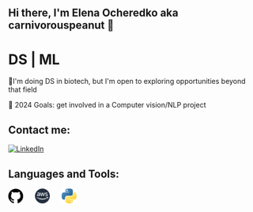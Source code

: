 ## Hi there, I'm Elena Ocheredko aka carnivorouspeanut 👋
# DS | ML
🧬I'm doing DS in biotech, but I'm open to exploring opportunities beyond that field

🥅 2024 Goals: get involved in a Computer vision/NLP project

## Contact me:
<a href="[https://www.linkedin.com/in/your-linkedin-username/](https://www.linkedin.com/in/elena-ocheredko-b3893b167/)">
  <img src="https://upload.wikimedia.org/wikipedia/commons/c/ca/LinkedIn_logo_initials.png" alt="LinkedIn" width="30" height="30"/>
</a>

## Languages and Tools:
<img src="https://github.com/carnivorouspeanut/carnivorouspeanut/blob/main/profile_images/github.png" alt="Description" width="30" height="30" style="margin-right: 20px;"/> 
<img src="https://github.com/carnivorouspeanut/carnivorouspeanut/blob/main/profile_images/aws-photoaidcom-cropped.png" alt="Description" width="30" height="30" style="margin-right: 20px;"/>
<img src="https://github.com/carnivorouspeanut/carnivorouspeanut/blob/main/profile_images/Python-logo-notext.svg.png" alt="Description" width="30" height="30" style="margin-right: 20px;"/>











